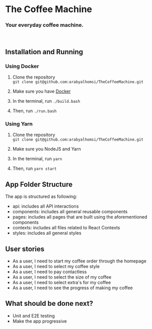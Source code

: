 # The Coffee Machine

### Your everyday coffee machine.

<br/>

## Installation and Running

### Using Docker

1. Clone the repository  
   `git clone git@github.com:arabyalhomsi/TheCoffeeMachine.git`

2. Make sure you have [Docker](https://docs.docker.com/get-docker/)

3. In the terminal, run `./build.bash`
4. Then, run `./run.bash`

### Using Yarn

1. Clone the repository  
   `git clone git@github.com:arabyalhomsi/TheCoffeeMachine.git`

2. Make sure you NodeJS and Yarn

3. In the terminal, run `yarn`
4. Then, run `yarn start`

## App Folder Structure

The app is structured as following:

-   api: includes all API interactions
-   components: includes all general reusable components
-   pages: includes all pages that are built using the aforementioned components
-   contexts: includes all files related to React Contexts
-   styles: includes all general styles

## User stories

-   As a user, I need to start my coffee order through the homepage
-   As a user, I need to select my coffee style
-   As a user, I need to pay contactless
-   As a user, I need to select the size of my coffee
-   As a user, I need to select extra's for my coffee
-   As a user, I need to see the progress of making my coffee

## What should be done next?

-   Unit and E2E testing
-   Make the app progressive

